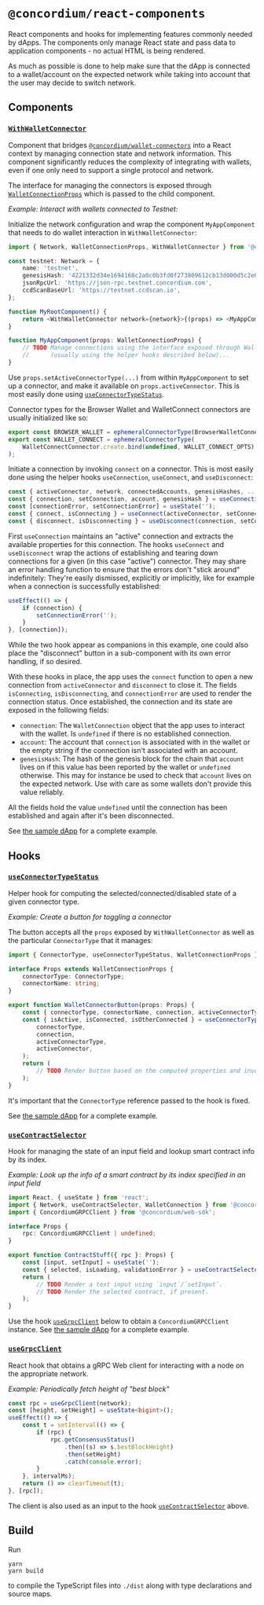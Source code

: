 # `@concordium/react-components`

React components and hooks for implementing features commonly needed by dApps.
The components only manage React state and pass data to application components - no actual HTML is being rendered.

As much as possible is done to help make sure that the dApp is connected to a wallet/account
on the expected network while taking into account that the user may decide to switch network.

## Components

### [`WithWalletConnector`](./src/WithWalletConnector.ts)

Component that bridges [`@concordium/wallet-connectors`](../wallet-connectors) into a React context by
managing connection state and network information.
This component significantly reduces the complexity of integrating with wallets,
even if one only need to support a single protocol and network.

The interface for managing the connectors is exposed through [`WalletConnectionProps`](./src/WithWalletConnector.ts#WalletConnectionProps)
which is passed to the child component.

_Example: Interact with wallets connected to Testnet:_

Initialize the network configuration and wrap the component `MyAppComponent` that needs to do wallet interaction
in `WithWalletConnector`:

```typescript jsx
import { Network, WalletConnectionProps, WithWalletConnector } from '@concordium/react-components';

const testnet: Network = {
    name: 'testnet',
    genesisHash: '4221332d34e1694168c2a0c0b3fd0f273809612cb13d000d5c2e00e85f50f796',
    jsonRpcUrl: 'https://json-rpc.testnet.concordium.com',
    ccdScanBaseUrl: 'https://testnet.ccdscan.io',
};

function MyRootComponent() {
    return <WithWalletConnector network={network}>{(props) => <MyAppComponent {...props} />}</WithWalletConnector>;
}

function MyAppComponent(props: WalletConnectionProps) {
    // TODO Manage connections using the interface exposed through WalletConnectionProps
    //      (usually using the helper hooks described below)...
}
```

Use `props.setActiveConnectorType(...)` from within `MyAppComponent` to set up a connector,
and make it available on `props.activeConnector`.
This is most easily done using [`useConnectorTypeStatus`](#useconnectortypestatus).

Connector types for the Browser Wallet and WalletConnect connectors are usually initialized like so:

```typescript
export const BROWSER_WALLET = ephemeralConnectorType(BrowserWalletConnector.create);
export const WALLET_CONNECT = ephemeralConnectorType(
    WalletConnectConnector.create.bind(undefined, WALLET_CONNECT_OPTS)
);
```

Initiate a connection by invoking `connect` on a connector.
This is most easily done using the helper hooks `useConnection`, `useConnect`, and `useDisconnect`:

```typescript
const { activeConnector, network, connectedAccounts, genesisHashes, ... } = props;
const { connection, setConnection, account, genesisHash } = useConnection(activeConnector, connectedAccounts, genesisHashes);
const [connectionError, setConnectionError] = useState('');
const { connect, isConnecting } = useConnect(activeConnector, setConnection, setConnectionError);
const { disconnect, isDisconnecting } = useDisconnect(connection, setConnectionError);
```

First `useConnection` maintains an "active" connection and extracts the available properties for this connection.
The hooks `useConnect` and `useDisconnect` wrap the actions of establishing and tearing down connections
for a given (in this case "active") connector.
They may share an error handling function to ensure that the errors don't "stick around" indefinitely:
They're easily dismissed, explicitly or implicitly, like for example when a connection is successfully established:

```typescript
useEffect(() => {
    if (connection) {
        setConnectionError('');
    }
}, [connection]);
```

While the two hook appear as companions in this example,
one could also place the "disconnect" button in a sub-component with its own error handling, if so desired.

With these hooks in place, the app uses the `connect` function to open a new connection from `activeConnector`
and `disconnect` to close it.
The fields `isConnecting`, `isDisconnecting`, and `connectionError` are used to render the connection status.
Once established, the connection and its state are exposed in the following fields:

-   `connection`: The `WalletConnection` object that the app uses to interact with the wallet.
    Is `undefined` if there is no established connection.
-   `account`: The account that `connection` is associated with in the wallet
    or the empty string if the connection isn't associated with an account.
-   `genesisHash`: The hash of the genesis block for the chain that `account` lives on
    if this value has been reported by the wallet or `undefined` otherwise.
    This may for instance be used to check that `account` lives on the expected network.
    Use with care as some wallets don't provide this value reliably.

All the fields hold the value `undefined` until the connection has been established and again after it's been disconnected.

See [the sample dApp](../../samples/contractupdate/src/Root.tsx) for a complete example.

## Hooks

### [`useConnectorTypeStatus`](./src/useConnectorTypeStatus.ts)

Helper hook for computing the selected/connected/disabled state of a given connector type.

_Example: Create a button for toggling a connector_

The button accepts all the `props` exposed by `WithWalletConnector`
as well as the particular `ConnectorType` that it manages:

```typescript jsx
import { ConnectorType, useConnectorTypeStatus, WalletConnectionProps } from '@concordium/react-components';

interface Props extends WalletConnectionProps {
    connectorType: ConnectorType;
    connectorName: string;
}

export function WalletConnectorButton(props: Props) {
    const { connectorType, connectorName, connection, activeConnectorType, activeConnector, setActiveConnectorType } = props;
    const { isActive, isConnected, isOtherConnected } = useConnectorTypeStatus(
        connectorType,
        connection,
        activeConnectorType,
        activeConnector,
    );
    return (
        // TODO Render button based on the computed properties and invoke `setActiveConnectorType` etc. on click...
    );
}
```

It's important that the `ConnectorType` reference passed to the hook is fixed.

See [the sample dApp](../../samples/contractupdate/src/WalletConnectorButton.tsx) for a complete example.

### [`useContractSelector`](./src/useContractSelector.ts)

Hook for managing the state of an input field and lookup smart contract info by its index.

_Example: Look up the info of a smart contract by its index specified in an input field_

```typescript jsx
import React, { useState } from 'react';
import { Network, useContractSelector, WalletConnection } from '@concordium/react-components';
import { ConcordiumGRPCClient } from '@concordium/web-sdk';

interface Props {
    rpc: ConcordiumGRPCClient | undefined;
}

export function ContractStuff({ rpc }: Props) {
    const [input, setInput] = useState('');
    const { selected, isLoading, validationError } = useContractSelector(rpc, input);
    return (
        // TODO Render a text input using `input`/`setInput`.
        // TODO Render the selected contract, if present.
    );
}
```

Use the hook [`useGrpcClient`](#usegrpcclient) below to obtain a `ConcordiumGRPCClient` instance.
See [the sample dApp](../../samples/contractupdate/src/App.tsx) for a complete example.

### [`useGrpcClient`](./src/useGrpcClient.ts)

React hook that obtains a gRPC Web client for interacting with a node on the appropriate network.

_Example: Periodically fetch height of "best block"_

```typescript
const rpc = useGrpcClient(network);
const [height, setHeight] = useState<bigint>();
useEffect(() => {
    const t = setInterval(() => {
        if (rpc) {
            rpc.getConsensusStatus()
                .then((s) => s.bestBlockHeight)
                .then(setHeight)
                .catch(console.error);
        }
    }, intervalMs);
    return () => clearTimeout(t);
}, [rpc]);
```

The client is also used as an input to the hook [`useContractSelector`](#usecontractselector) above.

## Build

Run

```shell
yarn
yarn build
```

to compile the TypeScript files into `./dist` along with type declarations and source maps.
